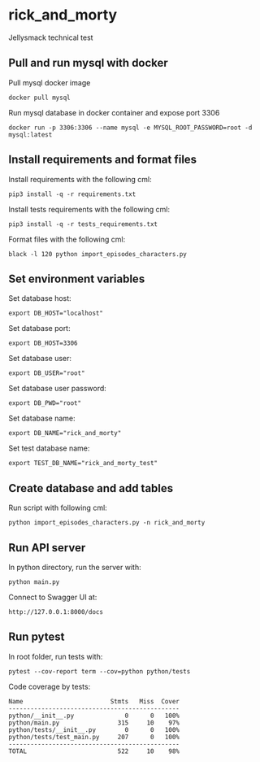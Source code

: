 # rick_and_morty
Jellysmack technical test

## Pull and run mysql with docker

Pull mysql docker image
```commandline
docker pull mysql
```

Run mysql database in docker container and expose port 3306
```commandline
docker run -p 3306:3306 --name mysql -e MYSQL_ROOT_PASSWORD=root -d mysql:latest
```

## Install requirements and format files
Install requirements with the following cml:
```commandline
pip3 install -q -r requirements.txt
```
Install tests requirements with the following cml:
```commandline
pip3 install -q -r tests_requirements.txt
```
Format files with the following cml:
```commandline
black -l 120 python import_episodes_characters.py
```

## Set environment variables
Set database host:
```commandline
export DB_HOST="localhost"
```
Set database port:
```commandline
export DB_HOST=3306
```
Set database user:
```commandline
export DB_USER="root"
```
Set database user password:
```commandline
export DB_PWD="root"
```
Set database name:
```commandline
export DB_NAME="rick_and_morty"
```
Set test database name:
```commandline
export TEST_DB_NAME="rick_and_morty_test"
```
## Create database and add tables
Run script with following cml:
```commandline
python import_episodes_characters.py -n rick_and_morty
```

## Run API server
In python directory, run the server with:
```commandline
python main.py
```
Connect to Swagger UI at:
```commandline
http://127.0.0.1:8000/docs
```

## Run pytest
In root folder, run tests with:
```commandline
pytest --cov-report term --cov=python python/tests
```
Code coverage by tests:
```commandline
Name                        Stmts   Miss  Cover
-----------------------------------------------
python/__init__.py              0      0   100%
python/main.py                315     10    97%
python/tests/__init__.py        0      0   100%
python/tests/test_main.py     207      0   100%
-----------------------------------------------
TOTAL                         522     10    98%
```
